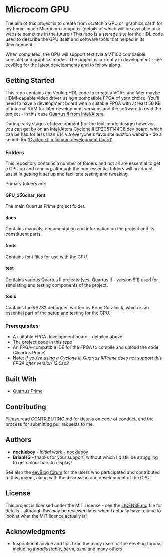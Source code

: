 # Microcom GPU

The aim of this project is to create from scratch a GPU or 'graphics card' for my home-made Microcom computer (details of which will be available on a website sometime in the future!)  This repo is a storage site for the HDL code used to describe the GPU itself and software tools that helped in its development.

When completed, the GPU will support text (via a VT100 compatible console) and graphics modes.  The project is currently in development - see [eevBlog](https://www.eevblog.com/forum/fpga/fpga-vga-controller-for-8-bit-computer/new/#new) for the latest developments and to follow along.

## Getting Started

This repo contains the Verilog HDL code to create a VGA-, and later maybe HDMI-capable video driver using a compatible FPGA of your choice.  You'll need to have a development board with a suitable FPGA with at least 50 KB of internal RAM for later development versions and the software to read the project - in this case [Quartus II from Intel/Altera](https://www.intel.com/content/www/us/en/programmable/downloads/download-center.html).

During early stages of development (for the text-mode design) however, you can get by on an Intel/Altera Cyclone II EP2C5T144C8 dev board, which can be had for less than £14 via everyone's favourite auction website - do a search for ['Cyclone II minimum development board'](https://www.ebay.co.uk/sch/i.html?_from=R40&_trksid=m570.l1313&_nkw=cyclone+II+minimum+development&_sacat=0).

### Folders

This repository contains a number of folders and not all are essential to get a GPU up and running, although the non-essential folders will no-doubt assist in getting it set up and facilitate testing and tweaking.

Primary folders are:

#### GPU_256char_font
The main Quartus Prime project folder.

#### docs
Contains manuals, documentation and information on the project and its constituent parts.

#### fonts
Contains font files for use with the GPU.

#### test
Contains various Quartus II projects (yes, Quartus II - version 9.1) used for simulating and testing components of the project.

#### tools
Contains the RS232 debugger, written by Brian Guralnick, which is an essential part of the setup and testing for the GPU.

### Prerequisites

* A suitable FPGA development board - detailed above
* The project code in this repo
* An FPGA-compatible IDE for the FPGA to compile and upload the code (Quartus Prime)
* Note: *If you're using a Cyclone II, Quartus II/Prime does not support this FPGA after version 13.0sp2*

## Built With

* [Quartus Prime](https://www.intel.com/content/www/us/en/programmable/downloads/download-center.html)

## Contributing

Please read [CONTRIBUTING.md](https://gist.github.com/PurpleBooth/b24679402957c63ec426) for details on code of conduct, and the process for submitting pull requests to me.

## Authors

* **nockieboy** - *Initial work* - [nockieboy](https://https://github.com/nockieboy)
* **BrianHG** - thanks for your support, without which I'd still be struggling to get colour bars to display!

See also the [eevBlog forum](https://www.eevblog.com/forum/fpga/fpga-vga-controller-for-8-bit-computer/new/#new) for the users who participated and contributed to this project, along with the discussion and development of the GPU.

## License

This project is licensed under the MIT License - see the [LICENSE.md](LICENSE.md) file for details - although this may be reviewed later when I actually have to time to look at what the MIT licence actually is!

## Acknowledgments

* Inspirational advice and tips from the many users of the eevBlog forums, including *jhpadjustable*, *berni*, *asmi* and many others
